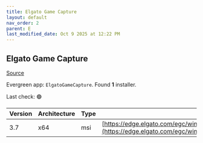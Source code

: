 ```yaml
---
title: Elgato Game Capture
layout: default
nav_order: 2
parent: E
last_modified_date: Oct 9 2025 at 12:22 PM
---
```


## Elgato Game Capture

[Source](https://help.elgato.com/hc/en-us/sections/360004111092-Elgato-Game-Capture-HD-Software)

Evergreen app: `ElgatoGameCapture`. Found **1** installer.

Last check: 🟢

| Version | Architecture | Type | URI                                                                                                                                                                                    |
| ------- | ------------ | ---- | -------------------------------------------------------------------------------------------------------------------------------------------------------------------------------------- |
| 3.7     | x64          | msi  | [https://edge.elgato.com/egc/windows/egcw/3.70/final/GameCaptureSetup_3.70.56.3056_x64.msi](https://edge.elgato.com/egc/windows/egcw/3.70/final/GameCaptureSetup_3.70.56.3056_x64.msi) |
